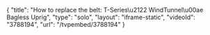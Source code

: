 {
    "title": "How to replace the belt: T-Series\u2122 WindTunnel\u00ae Bagless Uprig",
    "type": "solo",
    "layout": "iframe-static",
    "videoId": "3788194",
    "url": "\/tvpembed\/3788194"
}
